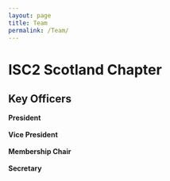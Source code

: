 ```yaml
---
layout: page
title: Team
permalink: /Team/
---
```


# ISC2 Scotland Chapter

## Key Officers

**President** <br />
<br />
**Vice President** <br />
<br />
**Membership Chair** <br />
<br />
**Secretary** <br />
<br />
